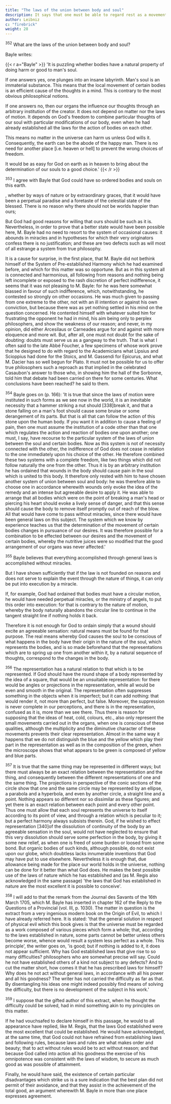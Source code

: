 ```yaml
---
title: "The laws of the union between body and soul"
description: It says that one must be able to regard rest as a movement vanishing after having continually diminished
author: Leibniz
c: "firebrick"
weight: 28
---
```




<sup>352</sup> What are the laws of the union between body and soul?

Bayle writes:

<!--  believes that he finds again some vague indifference, something absolutely arbitrary. 

Here is the way he speaks of it in his Reply (vol. II, ch. 84, p. 163):  -->

{{< r a="Bayle" >}}
'It is puzzling whether bodies have a natural property of doing harm or good to man's soul. 

If one answers yes, one plunges into an insane labyrinth. Man's soul is an immaterial substance. This means that the local movement of certain bodies is an efficient cause of the thoughts in a mind. This is contrary to the most obvious philosophical notions. 

If one answers no, then our organs the influence our thoughts through an arbitrary institution of the creator. It does not depend on matter nor the laws of motion. It depends on God's freedom to combine particular thoughts of our soul with particular modifications of our body, even when he had already established all the laws for the action of bodies on each other. 

This means no matter in the universe can harm us unless God wills it. Consequently, the earth can be the abode of the happy man. There is no need for another place [i.e. heaven or hell] to prevent the wrong choices of freedom. 

<!-- God could do on earth with regard to all the acts of the will what he does in respect of the good works of the predestined when he settles their outcome, whether by efficacious or by sufficient grace: and that grace, without in any way impairing freedom, is always followed by the assent of the soul.  -->

It would be as easy for God on earth as in heaven to bring about the determination of our souls to a good choice.'
{{< /r >}}


<sup>353</sup> I agree with Bayle that God could have so ordered bodies and souls on this earth.

, whether by ways of nature or by extraordinary graces, that it would have been a perpetual paradise and a foretaste of the celestial state of the blessed. There is no reason why there should not be worlds happier than ours; 

But God had good reasons for willing that ours should be such as it is. Nevertheless, in order to prove that a better state would have been possible here, M. Bayle had no need to resort to the system of occasional causes: it abounds in miracles and in hypotheses for which their very originators confess there is no justification; and these are two defects such as will most of all estrange a system from true philosophy. 

It is a cause for surprise, in the first place, that M. Bayle did not bethink himself of the System of Pre-established Harmony which he had examined before, and which for this matter was so opportune. But as in this system all is connected and harmonious, all following from reasons and nothing being left incomplete or exposed to the rash discretion of perfect indifference, it seems that it was not pleasing to M. Bayle: for he was here somewhat biassed in favour of such indifference, which, notwithstanding, he contested so strongly on other occasions. He was much given to passing from one extreme to the other, not with an ill intention or against his own conviction, but because there was as yet nothing settled in his mind on the question concerned. He contented himself with whatever suited him for frustrating the opponent he had in mind, his aim being only to perplex philosophers, and show the weakness of our reason; and never, in my opinion, did either Arcesilaus or Carneades argue for and against with more eloquence and more wit. But, after all, one must not doubt for the sake of doubting: doubts must serve us as a gangway to the truth. That is what I often said to the late Abbé Foucher, a few specimens of whose work prove that he designed to do with regard to the Academicians what Lipsius and Scioppius had done for the Stoics, and M. Gassendi for Epicurus, and what M. Dacier has so well begun for Plato. It must not be possible for us to offer true philosophers such a reproach as that implied in the celebrated Casaubon's answer to those who, in showing him the hall of the Sorbonne, told him that debate had been carried on there for some centuries. What conclusions have been reached? he said to them.


<sup>354</sup> Bayle goes on (p. 166): 'It is true that since the laws of motion were instituted in such forms as we see now in the world, it is an inevitable necessity that a hammer striking a nut should [338]break it, and that a stone falling on a man's foot should cause some bruise or some derangement of its parts. But that is all that can follow the action of this stone upon the human body. If you want it in addition to cause a feeling of pain, then one must assume the institution of a code other than that one which regulates the action and reaction of bodies one upon another; one must, I say, have recourse to the particular system of the laws of union between the soul and certain bodies. Now as this system is not of necessity connected with the other, the indifference of God does not cease in relation to the one immediately upon his choice of the other. He therefore combined these two systems with a complete freedom, like two things which did not follow naturally the one from the other. Thus it is by an arbitrary institution he has ordained that wounds in the body should cause pain in the soul which is united to this body. It therefore only rested with him to have chosen another system of union between soul and body: he was therefore able to choose one in accordance wherewith wounds only evoke the idea of the remedy and an intense but agreeable desire to apply it. He was able to arrange that all bodies which were on the point of breaking a man's head or piercing his heart should evoke a lively sense of danger, and that this sense should cause the body to remove itself promptly out of reach of the blow. All that would have come to pass without miracles, since there would have been general laws on this subject. The system which we know by experience teaches us that the determination of the movement of certain bodies changes in pursuance of our desires. It was therefore possible for a combination to be effected between our desires and the movement of certain bodies, whereby the nutritive juices were so modified that the good arrangement of our organs was never affected.'


<sup>355</sup> Bayle believes that everything accomplished through general laws is accomplished without miracles. 

But I have shown sufficiently that if the law is not founded on reasons and does not serve to explain the event through the nature of things, it can only be put into execution by a miracle. 

If, for example, God had ordained that bodies must have a circular motion, he would have needed perpetual miracles, or the ministry of angels, to put this order into execution: for that is contrary to the nature of motion, whereby the body naturally abandons the circular line to continue in the tangent straight line if nothing holds it back. 

Therefore it is not enough for God to ordain simply that a wound should excite an agreeable sensation: natural means must be found for that purpose. The real means whereby God causes the soul to be conscious of what happens in the body have their origin in the nature of the soul, which represents the bodies, and is so made beforehand that the representations which are to spring up one from another within it, by a natural sequence of thoughts, correspond to the changes in the body.


<sup>356</sup> The representation has a natural relation to that which is to be represented. If God should have the round shape of a body represented by the idea of a square, that would be an unsuitable representation: for there would be angles or projections in the representation, while all would be even and smooth in the original. The representation often suppresses something in the objects when it is imperfect; but it can add nothing: that would render it, not more than perfect, but false. Moreover, the suppression is never complete in our perceptions, and there is in the representation, confused as it is, more than we see there. Thus there is reason for supposing that the ideas of heat, cold, colours, etc., also only represent the small movements carried out in the organs, when one is conscious of these qualities, although the multiplicity and the diminutive character of these movements prevents their clear representation. Almost in the same way it happens that we do not distinguish the blue and the yellow which play their part in the representation as well as in the composition of the green, when the microscope shows that what appears to be green is composed of yellow and blue parts.


<sup>357</sup> It is true that the same thing may be represented in different ways; but there must always be an exact relation between the representation and the thing, and consequently between the different representations of one and the same thing. The projections in perspective of the conic sections of the circle show that one and the same circle may be represented by an ellipse, a parabola and a hyperbola, and even by another circle, a straight line and a point. Nothing appears so different nor so dissimilar as these figures; and yet there is an exact relation between each point and every other point. Thus one must allow that each soul represents the universe to itself according to its point of view, and through a relation which is peculiar to it; but a perfect harmony always subsists therein. God, if he wished to effect representation [340]of the dissolution of continuity of the body by an agreeable sensation in the soul, would not have neglected to ensure that this very dissolution should serve some perfection in the body, by giving it some new relief, as when one is freed of some burden or loosed from some bond. But organic bodies of such kinds, although possible, do not exist upon our globe, which doubtless lacks innumerable inventions that God may have put to use elsewhere. Nevertheless it is enough that, due allowance being made for the place our world holds in the universe, nothing can be done for it better than what God does. He makes the best possible use of the laws of nature which he has established and (as M. Regis also acknowledged in the same passage) 'the laws that God has established in nature are the most excellent it is possible to conceive'.

<sup>358</sup> I will add to that the remark from the Journal des Savants of the 16th March 1705, which M. Bayle has inserted in chapter 162 of the Reply to the Questions of a Provincial (vol. III, p. 1030). The matter in question is the extract from a very ingenious modern book on the Origin of Evil, to which I have already referred here. It is stated: 'that the general solution in respect of physical evil which this book gives is that the universe must be regarded as a work composed of various pieces which form a whole; that, according to the laws established in nature, some parts cannot be better unless others become worse, whence would result a system less perfect as a whole. This principle', the writer goes on, 'is good; but if nothing is added to it, it does not appear sufficient. Why has God established laws that give rise to so many difficulties? philosophers who are somewhat precise will say. Could he not have established others of a kind not subject to any defects? And to cut the matter short, how comes it that he has prescribed laws for himself? Why does he not act without general laws, in accordance with all his power and all his goodness? The writer has not carried the difficulty as far as that. By disentangling his ideas one might indeed possibly find means of solving the difficulty, but there is no development of the subject in his work.'


<sup>359</sup> I suppose that the gifted author of this extract, when he thought the difficulty could be solved, had in mind something akin to my principles on this matter. 

If he had vouchsafed to declare himself in this passage, he would to all appearance have replied, like M. Regis, that the laws God established were the most excellent that could be established. He would have acknowledged, at the same time, that God could not have refrained from establishing laws and following rules, because laws and rules are what makes order and beauty; that to act without rules would be to act without reason; and that because God called into action all his goodness the exercise of his omnipotence was consistent with the laws of wisdom, to secure as much good as was possible of attainment. 

Finally, he would have said, the existence of certain particular disadvantages which strike us is a sure indication that the best plan did not permit of their avoidance, and that they assist in the achievement of the total good, an argument wherewith M. Bayle in more than one place expresses agreement.

